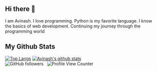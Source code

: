 ## Hi there 👋
I am Avinash. I love programming. Python is my favorite language. I know the basics of web development. Continuing my journey through the programming world

My Github Stats
-----------------
 [![Top Langs](https://github-readme-stats.vercel.app/api/top-langs/?username=avinashhnishal&langs_count=5&theme=radical&hide_border=True&border_radius=10)](https://github.com/anuraghazra/github-readme-stats)                   [![Avinash's github stats](https://github-readme-stats.vercel.app/api?username=avinashhnishal&count_private=true&show_icons=true&theme=radical&hide_rank=false&hide_border=True&border_radius=10)](https://github.com/anuraghazra/github-readme-stats) <br>
![GitHub followers](https://img.shields.io/github/followers/avinashhnishal?style=social) &nbsp;
![Profile View Counter](https://komarev.com/ghpvc/?username=avinashhnishal)
